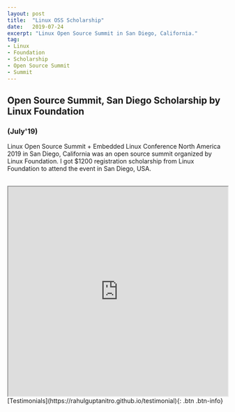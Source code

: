 ```yaml
---
layout: post
title:  "Linux OSS Scholarship"
date:   2019-07-24
excerpt: "Linux Open Source Summit in San Diego, California."
tag:
- Linux
- Foundation
- Scholarship
- Open Source Summit
- Summit
---
```


## Open Source Summit, San Diego Scholarship by Linux Foundation
### (July'19)


Linux Open Source Summit + Embedded Linux Conference North America 2019 in San Diego, California was an open source summit organized by
Linux Foundation. I got $1200 registration scholarship from Linux Foundation to attend the event in San Diego, USA.

<br />
<iframe src="https://drive.google.com/file/d/1YWCinJl3CsnKF1WSdoC9axHvZ49yxQ3J/preview" width="100%" height="480"></iframe>

<br />
[Testimonials](https://rahulguptanitro.github.io/testimonial){: .btn .btn-info}
